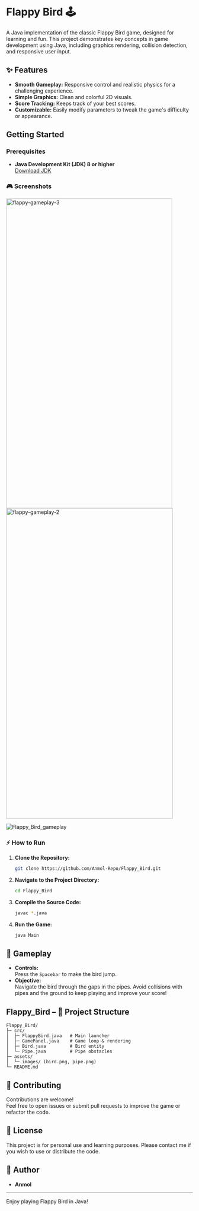# Flappy Bird 🕹️

A Java implementation of the classic Flappy Bird game, designed for learning and fun. This project demonstrates key concepts in game development using Java, including graphics rendering, collision detection, and responsive user input.

## ✨ Features

- **Smooth Gameplay:** Responsive control and realistic physics for a challenging experience.
- **Simple Graphics:** Clean and colorful 2D visuals.
- **Score Tracking:** Keeps track of your best scores.
- **Customizable:** Easily modify parameters to tweak the game's difficulty or appearance.

## Getting Started

### Prerequisites

- **Java Development Kit (JDK) 8 or higher**  
  [Download JDK](https://www.oracle.com/java/technologies/downloads/)
  

### 🎮 Screenshots 

<img width="448" height="835" alt="flappy-gameplay-3" src="https://github.com/user-attachments/assets/f728972a-1c95-4965-aea6-e96baca766e4" />

<img width="450" height="837" alt="flappy-gameplay-2" src="https://github.com/user-attachments/assets/8a218aff-2cd4-4190-aff9-66700ac328cb" />

![Flappy_Bird_gameplay](https://github.com/user-attachments/assets/92996898-21a3-492a-9247-c443e2bddd0e)


### ⚡ How to Run

1. **Clone the Repository:**
   ```bash
   git clone https://github.com/Anmol-Repo/Flappy_Bird.git
   ```
2. **Navigate to the Project Directory:**
   ```bash
   cd Flappy_Bird
   ```
3. **Compile the Source Code:**
   ```bash
   javac *.java
   ```
4. **Run the Game:**
   ```bash
   java Main
   ```

## 🎯 Gameplay

- **Controls:**  
  Press the `Spacebar` to make the bird jump.
- **Objective:**  
  Navigate the bird through the gaps in the pipes. Avoid collisions with pipes and the ground to keep playing and improve your score!

## Flappy_Bird – 📂 Project Structure

```
Flappy_Bird/
├─ src/
│  ├─ FlappyBird.java   # Main launcher
│  ├─ GamePanel.java    # Game loop & rendering
│  ├─ Bird.java         # Bird entity
│  └─ Pipe.java         # Pipe obstacles
├─ assets/
│  └─ images/ (bird.png, pipe.png)
└─ README.md
```

## 🤝 Contributing

Contributions are welcome!  
Feel free to open issues or submit pull requests to improve the game or refactor the code.

## 📜 License

This project is for personal use and learning purposes. Please contact me if you wish to use or distribute the code.

## 👤 Author

- **Anmol**

---

Enjoy playing Flappy Bird in Java!
